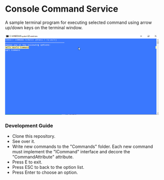 # Console Command Service
A sample terminal program for executing selected command using arrow up/down keys on the terminal window.

![Screenshot](https://github.com/1001binary/console-command-service/blob/master/demo.gif?raw=true)

### Development Guide

- Clone this repository.
- See over it.
- Write new commands to the "Commands" folder. Each new command must implement the "ICommand" interface and decore the "CommandAttribute" attribute.
- Press E to exit.
- Press ESC to back to the option list.
- Press Enter to choose an option.
